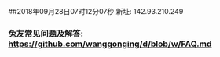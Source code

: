 ##2018年09月28日07时12分07秒 新址: 142.93.210.249
### 兔友常见问题及解答: https://github.com/wanggonging/d/blob/w/FAQ.md
